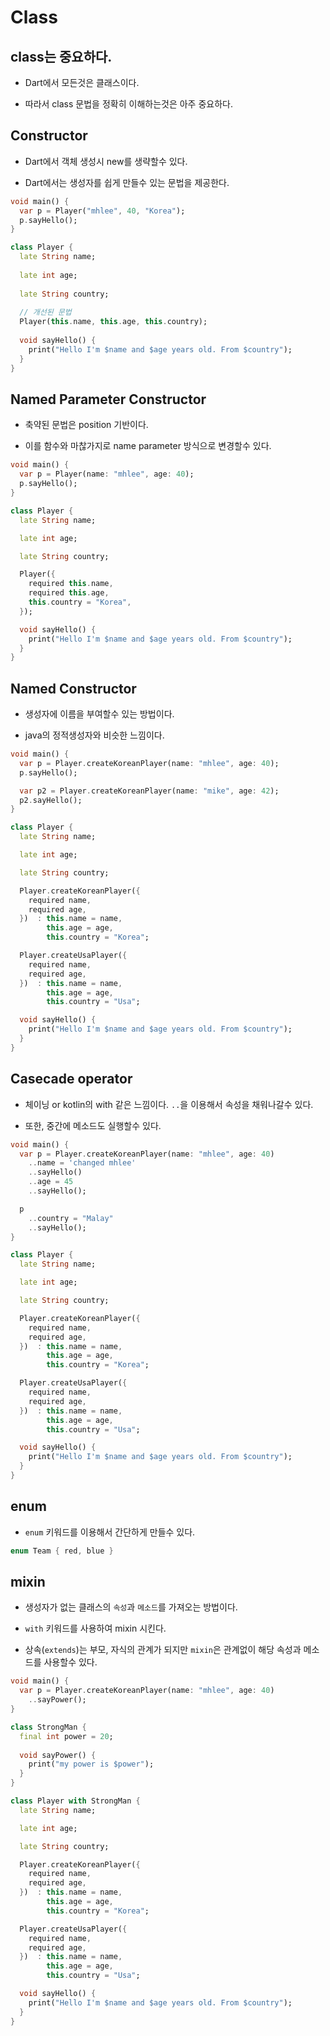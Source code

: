# Class

## class는 중요하다.

* Dart에서 모든것은 클래스이다.

* 따라서 class 문법을 정확히 이해하는것은 아주 중요하다.

## Constructor

* Dart에서 객체 생성시 new를 생략할수 있다.

* Dart에서는 생성자를 쉽게 만들수 있는 문법을 제공한다.


```dart
void main() {
  var p = Player("mhlee", 40, "Korea");
  p.sayHello();
}

class Player {
  late String name;
  
  late int age;
  
  late String country;
  
  // 개선된 문법
  Player(this.name, this.age, this.country);
  
  void sayHello() {
    print("Hello I'm $name and $age years old. From $country");
  }
}
```

## Named Parameter Constructor

* 축약된 문법은 position 기반이다.

* 이를 함수와 마찮가지로 name parameter 방식으로 변경할수 있다.

```dart
void main() {
  var p = Player(name: "mhlee", age: 40);
  p.sayHello();
}

class Player {
  late String name;

  late int age;

  late String country;

  Player({
    required this.name,
    required this.age,
    this.country = "Korea",
  });

  void sayHello() {
    print("Hello I'm $name and $age years old. From $country");
  }
}
```

## Named Constructor

* 생성자에 이름을 부여할수 있는 방법이다.

* java의 정적생성자와 비슷한 느낌이다.

```dart
void main() {
  var p = Player.createKoreanPlayer(name: "mhlee", age: 40);
  p.sayHello();

  var p2 = Player.createKoreanPlayer(name: "mike", age: 42);
  p2.sayHello();
}

class Player {
  late String name;

  late int age;

  late String country;

  Player.createKoreanPlayer({
    required name,
    required age,
  })  : this.name = name,
        this.age = age,
        this.country = "Korea";

  Player.createUsaPlayer({
    required name,
    required age,
  })  : this.name = name,
        this.age = age,
        this.country = "Usa";

  void sayHello() {
    print("Hello I'm $name and $age years old. From $country");
  }
}
```

## Casecade operator

* 체이닝 or kotlin의 with 같은 느낌이다. `..`을 이용해서 속성을 채워나갈수 있다.

* 또한, 중간에 메소드도 실행할수 있다.

```dart
void main() {
  var p = Player.createKoreanPlayer(name: "mhlee", age: 40)
    ..name = 'changed mhlee'
    ..sayHello()
    ..age = 45
    ..sayHello();

  p
    ..country = "Malay"
    ..sayHello();
}

class Player {
  late String name;

  late int age;

  late String country;

  Player.createKoreanPlayer({
    required name,
    required age,
  })  : this.name = name,
        this.age = age,
        this.country = "Korea";

  Player.createUsaPlayer({
    required name,
    required age,
  })  : this.name = name,
        this.age = age,
        this.country = "Usa";

  void sayHello() {
    print("Hello I'm $name and $age years old. From $country");
  }
}
```

## enum 

* `enum` 키워드를 이용해서 간단하게 만들수 있다.

```dart
enum Team { red, blue }
```

## mixin

* 생성자가 없는 클래스의 `속성`과 `메소드`를 가져오는 방법이다.

* `with` 키워드를 사용하여 mixin 시킨다.

* 상속(`extends`)는 부모, 자식의 관계가 되지만 `mixin`은 관계없이 해당 속성과 메소드를 사용할수 있다.

```dart
void main() {
  var p = Player.createKoreanPlayer(name: "mhlee", age: 40)
    ..sayPower();
}

class StrongMan {
  final int power = 20;
  
  void sayPower() {
    print("my power is $power");
  }
}

class Player with StrongMan {
  late String name;

  late int age;

  late String country;

  Player.createKoreanPlayer({
    required name,
    required age,
  })  : this.name = name,
        this.age = age,
        this.country = "Korea";

  Player.createUsaPlayer({
    required name,
    required age,
  })  : this.name = name,
        this.age = age,
        this.country = "Usa";

  void sayHello() {
    print("Hello I'm $name and $age years old. From $country");
  }
}
```